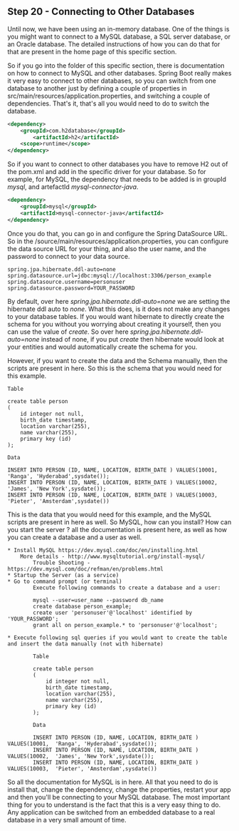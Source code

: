 ## Step 20 - Connecting to Other Databases

Until now, we have been using an in-memory database. One of the things is you might want to connect to a MySQL database, a SQL server database, or an Oracle database. The detailed instructions of how you can do that for that are present in the home page of this specific section.

So if you go into the folder of this specific section, there is documentation on how to connect to MySQL and other databases. Spring Boot really makes it very easy to connect to other databases, so you can switch from one database to another just by defining a couple of properties in src/main/resources/application.properties, and switching a couple of dependencies. That's it, that's all you would need to do to switch the database.

```xml
<dependency>
	<groupId>com.h2database</groupId>
		<artifactId>h2</artifactId>
	<scope>runtime</scope>
</dependency>
```

So if you want to connect to other databases you have to remove H2 out of the pom.xml and add in the specific driver for your database. So for example, for MySQL, the dependency that needs to be added is in groupId *mysql*, and artefactId *mysql-connector-java*.

```xml
<dependency>
    <groupId>mysql</groupId>
    <artifactId>mysql-connector-java</artifactId>
</dependency>
```

Once you do that, you can go in and configure the Spring DataSource URL. So in the /source/main/resources/application.properties, you can configure the data source URL for your thing, and also the user name, and the password to connect to your data source.

```
spring.jpa.hibernate.ddl-auto=none
spring.datasource.url=jdbc:mysql://localhost:3306/person_example
spring.datasource.username=personuser
spring.datasource.password=YOUR_PASSWORD
```

By default, over here *spring.jpa.hibernate.ddl-auto=none* we are setting the hibernate ddl auto to *none*. What this does, is it does not make any changes to your database tables. If you would want hibernate to directly create the schema for you without you worrying about creating it yourself, then you can use the value of *create*. So over here *spring.jpa.hibernate.ddl-auto=none* instead of none, if you put *create* then hibernate would look at your entities and would automatically create the schema for you.

However, if you want to create the data and the Schema manually, then the scripts are present in here. So this is the schema that you would need for this example. 

```
Table

create table person
(
	id integer not null,
	birth_date timestamp,
	location varchar(255),
	name varchar(255),
	primary key (id)
);

Data

INSERT INTO PERSON (ID, NAME, LOCATION, BIRTH_DATE ) VALUES(10001,  'Ranga', 'Hyderabad',sysdate());
INSERT INTO PERSON (ID, NAME, LOCATION, BIRTH_DATE ) VALUES(10002,  'James', 'New York',sysdate());
INSERT INTO PERSON (ID, NAME, LOCATION, BIRTH_DATE ) VALUES(10003,  'Pieter', 'Amsterdam',sysdate())
```

This is the data that you would need for this example, and the MySQL scripts are present in here as well. So MySQL, how can you install? How can you start the server ? all the documentation is present here, as well as how you can create a database and a user as well.

```
* Install MySQL https://dev.mysql.com/doc/en/installing.html
	More details - http://www.mysqltutorial.org/install-mysql/
        Trouble Shooting - https://dev.mysql.com/doc/refman/en/problems.html
* Startup the Server (as a service)
* Go to command prompt (or terminal)
        Execute following commands to create a database and a user:

		mysql --user=user_name --password db_name
		create database person_example;
		create user 'personuser'@'localhost' identified by 'YOUR_PASSWORD';
		grant all on person_example.* to 'personuser'@'localhost';
		
* Execute following sql queries if you would want to create the table and insert the data manually (not with hibernate) 

		Table

		create table person
		(
			id integer not null,
			birth_date timestamp,
			location varchar(255),
			name varchar(255),
			primary key (id)
		);

		Data

		INSERT INTO PERSON (ID, NAME, LOCATION, BIRTH_DATE ) VALUES(10001,  'Ranga', 'Hyderabad',sysdate());
		INSERT INTO PERSON (ID, NAME, LOCATION, BIRTH_DATE ) VALUES(10002,  'James', 'New York',sysdate());
		INSERT INTO PERSON (ID, NAME, LOCATION, BIRTH_DATE ) VALUES(10003,  'Pieter', 'Amsterdam',sysdate())
```

So all the documentation for MySQL is in here. All that you need to do is install that, change the dependency, change the properties, restart your app and then you'll be connecting to your MySQL database. The most important thing for you to understand is the fact that this is a very easy thing to do. Any application can be switched from an embedded database to a real database in a very small amount of time.